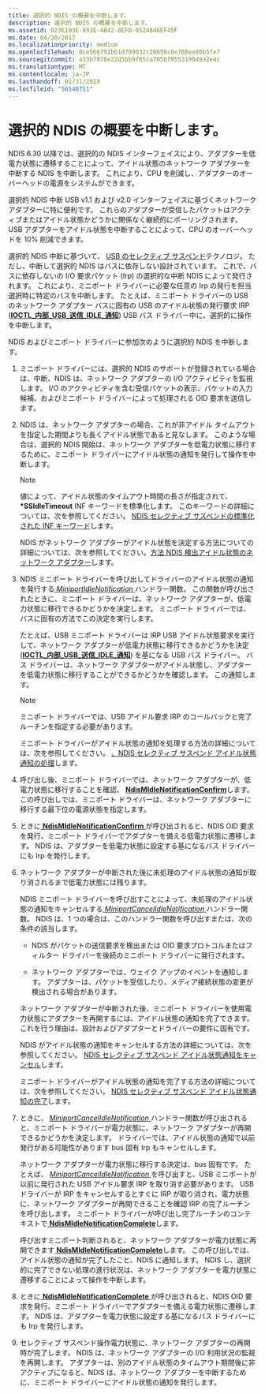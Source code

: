 ```yaml
---
title: 選択的 NDIS の概要を中断します。
description: 選択的 NDIS の概要を中断します。
ms.assetid: D23E103E-893E-4B42-8EFD-0524846EF45F
ms.date: 04/20/2017
ms.localizationpriority: medium
ms.openlocfilehash: 8ce566792bb1d769032c26658c0e788ee80b5fe7
ms.sourcegitcommit: a33b7978e22d5bb9f65ca7056f955319049a2e4c
ms.translationtype: MT
ms.contentlocale: ja-JP
ms.lasthandoff: 01/31/2019
ms.locfileid: "56548751"
---
```

# <a name="overview-of-ndis-selective-suspend"></a>選択的 NDIS の概要を中断します。


NDIS 6.30 以降では、選択的の NDIS インターフェイスにより、アダプターを低電力状態に遷移することによって、アイドル状態のネットワーク アダプターを中断する NDIS を中断します。 これにより、CPU を削減し、アダプターのオーバーヘッドの電源をシステムができます。

選択的 NDIS 中断 USB v1.1 および v2.0 インターフェイスに基づくネットワーク アダプターに特に便利です。 これらのアダプターが受信したパケットはアクティブまたはアイドル状態かどうかに関係なく継続的にポーリングされます。 USB アダプターをアイドル状態を中断することによって、CPU のオーバーヘッドを 10% 削減できます。

選択的 NDIS 中断に基づいて、 [USB のセレクティブ サスペンド](../usbcon/usb-selective-suspend.md)テクノロジ。 ただし、中断して選択的 NDIS はバスに依存しない設計されています。 これで、バスに依存しないの I/O 要求パケット (Irp) の選択的な中断 NDIS によって発行されます。 これにより、ミニポート ドライバーに必要な任意の Irp の発行を担当選択時に特定のバスを中断します。 たとえば、ミニポート ドライバーの USB のネットワーク アダプター バスに固有の USB のアイドル状態の発行要求 IRP ([**IOCTL\_内部\_USB\_送信\_IDLE\_通知**](https://msdn.microsoft.com/library/windows/hardware/ff537270)) USB バス ドライバー中に、選択的に操作を中断します。

NDIS およびミニポート ドライバーに参加次のように選択的 NDIS を中断します。

1.  ミニポート ドライバーには、選択的 NDIS のサポートが登録されている場合は、中断、NDIS は、ネットワーク アダプターの I/O アクティビティを監視します。 I/O のアクティビティを含む受信パケットの表示、パケットの入力候補、およびミニポート ドライバーによって処理される OID 要求を送信します。

2.  NDIS は、ネットワーク アダプターの場合、これが非アイドル タイムアウトを指定した期間よりも長くアイドル状態であると見なします。 このような場合は、選択的 NDIS 開始は、ネットワーク アダプターを低電力状態に移行するために、ミニポート ドライバーにアイドル状態の通知を発行して操作を中断します。

    > [!NOTE]
    > 値によって、アイドル状態のタイムアウト時間の長さが指定されて、  **\*SSIdleTimeout** INF キーワードを標準化します。 このキーワードの詳細については、次を参照してください。 [NDIS セレクティブ サスペンドの標準化された INF キーワード](standardized-inf-keywords-for-ndis-selective-suspend.md)します。     

    NDIS がネットワーク アダプターがアイドル状態を決定する方法についての詳細については、次を参照してください。[方法 NDIS 検出アイドル状態のネットワーク アダプター](how-ndis-detects-idle-network-adapters.md)します。

3.  NDIS ミニポート ドライバーを呼び出してドライバーのアイドル状態の通知を発行する[ *MiniportIdleNotification* ](https://msdn.microsoft.com/library/windows/hardware/hh464092)ハンドラー関数。 この関数が呼び出されたときに、ミニポート ドライバーは、ネットワーク アダプターが、低電力状態に移行できるかどうかを決定します。 ミニポート ドライバーでは、バスに固有の方法でこの決定を実行します。

    たとえば、USB ミニポート ドライバーは IRP USB アイドル状態要求を実行して、ネットワーク アダプターが低電力状態に移行できるかどうかを決定 ([**IOCTL\_内部\_USB\_送信\_IDLE\_通知**](https://msdn.microsoft.com/library/windows/hardware/ff537270)) を基になる USB バス ドライバー。 バス ドライバーは、ネットワーク アダプターがアイドル状態し、アダプターを低電力状態に移行することができるかどうかを確認します。 この通知します。
    
    > [!NOTE]
    > ミニポート ドライバーでは、USB アイドル要求 IRP のコールバックと完了ルーチンを指定する必要があります。
    
    ミニポート ドライバーがアイドル状態の通知を処理する方法の詳細については、次を参照してください。 [、NDIS セレクティブ サスペンド アイドル状態通知の処理](handling-the-ndis-selective-suspend-idle-notification.md)します。

4.  呼び出し後、ミニポート ドライバーでは、ネットワーク アダプターが、低電力状態に移行することを確認、 [ **NdisMIdleNotificationConfirm**](https://msdn.microsoft.com/library/windows/hardware/hh451492)します。 この呼び出しでは、ミニポート ドライバーは、ネットワーク アダプターに移行する最下位の電源状態を指定します。

5.  ときに[ **NdisMIdleNotificationConfirm** ](https://msdn.microsoft.com/library/windows/hardware/hh451492)が呼び出されると、NDIS OID 要求を発行、ミニポート ドライバーでアダプターを備える低電力状態に遷移します。 NDIS は、アダプターを低電力状態に設定する基になるバス ドライバーにも Irp を発行します。

6.  ネットワーク アダプターが中断された後に未処理のアイドル状態の通知が取り消されるまで低電力状態には残ります。

    NDIS ミニポート ドライバーを呼び出すことによって、未処理のアイドル状態の通知をキャンセルする[ *MiniportCancelIdleNotification* ](https://msdn.microsoft.com/library/windows/hardware/hh464088)ハンドラー関数。 NDIS は、1 つの場合は、このハンドラー関数を呼び出すまたは、次の条件の該当します。

    -   NDIS がパケットの送信要求を検出または OID 要求プロトコルまたはフィルター ドライバーを後続のミニポート ドライバーに発行されます。

    -   ネットワーク アダプターでは、ウェイク アップのイベントを通知します。 アダプターは、パケットを受信したり、メディア接続状態の変更が検出される場合があります。

    ネットワーク アダプターが中断された後、ミニポート ドライバーを使用電力状態にアダプターを再開するには、アイドル状態の通知を完了できます。 これを行う理由は、設計およびアダプターとドライバーの要件に固有です。

    NDIS がアイドル状態の通知をキャンセルする方法の詳細については、次を参照してください。 [NDIS セレクティブ サスペンド アイドル状態通知をキャンセル](canceling-the-ndis-selective-suspend-idle-notification.md)します。

    ミニポート ドライバーがアイドル状態の通知を完了する方法の詳細については、次を参照してください。 [NDIS セレクティブ サスペンド アイドル状態通知の完了](completing-the-ndis-selective-suspend-idle-notification.md)します。

7.  ときに、 [ *MiniportCancelIdleNotification* ](https://msdn.microsoft.com/library/windows/hardware/hh464088)ハンドラー関数が呼び出されると、ミニポート ドライバーが電力状態に、ネットワーク アダプターが再開できるかどうかを決定します。 ドライバーでは、アイドル状態の通知で以前発行がある可能性があります bus 固有 Irp もキャンセルします。

    ネットワーク アダプターが電力状態に移行する決定は、bus 固有です。 たとえば、 [ *MiniportCancelIdleNotification* ](https://msdn.microsoft.com/library/windows/hardware/hh464088)を呼び出すと、USB ミニポートが以前に発行された USB アイドル要求 IRP を取り消す必要があります。 USB ドライバーが IRP をキャンセルするとすぐに IRP が取り消され、電力状態に、ネットワーク アダプターが再開できることを確認 IRP の完了ルーチンを呼び出します。 ミニポート ドライバーが呼び出し完了ルーチンのコンテキストで[ **NdisMIdleNotificationComplete**](https://msdn.microsoft.com/library/windows/hardware/hh451491)します。

    呼び出すミニポート判断されると、ネットワーク アダプターが電力状態に再開できます[ **NdisMIdleNotificationComplete**](https://msdn.microsoft.com/library/windows/hardware/hh451491)します。 この呼び出しでは、アイドル状態の通知が完了したこと、NDIS に通知します。 NDIS し、選択的に完了できない処理の進行状況は、ネットワーク アダプターを電力状態に遷移することによって操作を中断します。

8.  ときに[ **NdisMIdleNotificationComplete** ](https://msdn.microsoft.com/library/windows/hardware/hh451491)が呼び出されると、NDIS OID 要求を発行、ミニポート ドライバーでアダプターを備える電力状態に遷移します。 NDIS は、アダプターを電力状態に設定する基になるバス ドライバーにも Irp を発行します。

9.  セレクティブ サスペンド操作電力状態に、ネットワーク アダプターの再開時が完了します。 NDIS は、ネットワーク アダプターの I/O 利用状況の監視を再開します。 アダプターは、別のアイドル状態のタイムアウト期間後に非アクティブになると、NDIS は、ネットワーク アダプターを中断するために、ミニポート ドライバーにアイドル状態の通知を発行します。